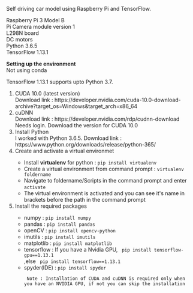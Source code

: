 Self driving car model using Raspberry Pi and TensorFlow.

Raspberry Pi 3 Model B<br/>
Pi Camera module version 1<br/>
L298N board<br/>
DC motors<br/>
Python 3.6.5<br/>
TensorFlow 1.13.1<br/>

<b>Setting up the environment</b><br/>
Not using conda<br/>

TensorFlow 1.13.1 supports upto Python 3.7.<br/>
<ol>
<li> CUDA 10.0 (latest version)</li>
Download link : https://developer.nvidia.com/cuda-10.0-download-archive?target_os=Windows&target_arch=x86_64 <br/>
<li> cuDNN </li>
Download link : https://developer.nvidia.com/rdp/cudnn-download <br/>
Needs login. Download the version for CUDA 10.0

<li> Install Python </li>
I worked with Python 3.6.5.
Download link : https://www.python.org/downloads/release/python-365/

<li>Create and activate a virtual environmet</li>
<ul>
  <li>Install <b>virtualenv</b> for python : <code>pip install virtualenv</code></li>  
  <li>Create a virtual environment from command prompt : <code>virtualenv foldername</code></li>
  <li>Navigate to foldername/Scripts in the command prompt and enter <code>activate</code></li>
  <li>The virtual environment is activated and you can see it's name in brackets before the path in the command prompt</li>
</ul>

<li>Install the required packages</li>
<ul>
  <li>numpy : <code>pip install numpy</code></li>
  <li>pandas : <code>pip install pandas</code></li>
  <li>openCV : <code>pip install opencv-python</code></li>
  <li>imutils : <code>pip install imutils</code></li>
  <li>matplotlib : <code>pip install matplotlib</code></li>
  <li>tensorflow : If you have a Nvidia GPU, <code> pip install tensorflow-gpu==1.13.1</code><br/>
    ,else <code> pip install tensorflow==1.13.1</code>
  </li>
  <li> spyder(IDE) : <code>pip install spyder</li>
 Note : Installation of CUDA and cuDNN is required only when you have an NVIDIA GPU, if not you can skip the installation
